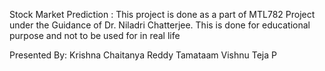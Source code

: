 Stock Market Prediction : This project is done as a part of MTL782 Project under the Guidance of
Dr. Niladri Chatterjee.  This is done for educational purpose and not to be used for in real life

Presented By:
Krishna Chaitanya Reddy Tamataam
Vishnu Teja P


